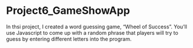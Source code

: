 # Project6_GameShowApp

In thsi project, I created a word guessing game, “Wheel of Success”.
You’ll use Javascript to come up with a random phrase that players will try to guess by entering different letters into the program.
